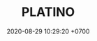 ---
layout: liga-indigo
permalink: /liga-indigo-platino
categories: logos ligas
date: 2020-08-29 10:29:20 +0700
title: PLATINO
color: black
background: '#5dI2A6'
maincover: /assets/logos/LIGA-INDIGO.png
nivel: PLATINO
rango: 1
gradiente: grRed
background: red
division: PLATINO
ligas: /liga-indigo-platino
rondas: /rondas-platino


---